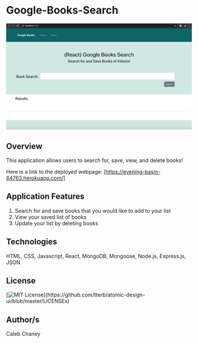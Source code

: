 # Google-Books-Search
![](https://github.com/Cachamoe/Google-Books-Search/blob/main/client/public/Screen%20Shot%202021-01-07%20at%2010.01.48%20AM.png)
## Overview
This application allows users to search for, save, view, and delete books!

Here is a link to the deployed webpage: [https://evening-basin-64763.herokuapp.com/]

## Application Features
1) Search for and save books that you would like to add to your list
2) View your saved list of books
3) Update your list by deleting books


## Technologies
HTML, CSS, Javascript, React, MongoDB, Mongoose, Node.js, Express.js, JSON

## License 
[![MIT License](https://img.shields.io/apm/l/atomic-design-ui.svg?)](https://github.com/tterb/atomic-design-ui/blob/master/LICENSEs)

## Author/s
Caleb Chaney
